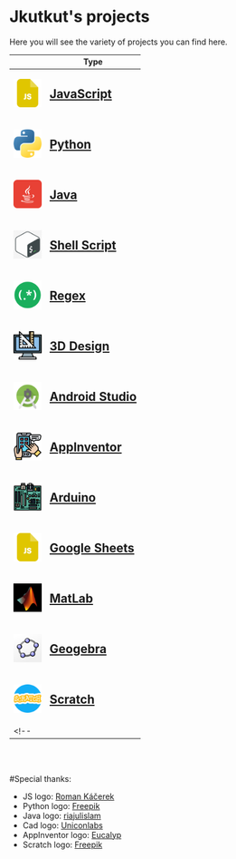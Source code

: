 # Jkutkut's projects
Here you will see the variety of projects you can find here.

||Type|
|---|---|
|<img src="./../res/imgs/js.png" width="50" height="50">|<h2>[JavaScript](./js/javascript.en.md)<h2>|
|<img src="./../res/imgs/python.png" width="50" height="50">|<h2>[Python](./python/python.en.md)<h2>|
|<img src="./../res/imgs/java.png" width="50" height="50">|<h2>[Java](./java/java.en.md)<h2>|
|<img src="./../res/imgs/shell-script.jpeg" width="50" height="50">|<h2>[Shell Script](./shell-script/shell-script.en.md)<h2>|
|<img src="./../res/imgs/regex.png" width="50" height="50">|<h2>[Regex](https://github.com/Jkutkut/Regex)<h2>|
|<img src="./../res/imgs/cad.png" width="50" height="50">|<h2>[3D Design](./cad/cad.en.md)<h2>|
|<img src="./../res/imgs/android-studio.png" width="50" height="50">|<h2>[Android Studio](./app/android/android-studio.en.md)<h2>|
|<img src="./../res/imgs/app-development.png" width="50" height="50">|<h2>[AppInventor](./app/app-inventor/app-inventor.en.md)<h2>|
|<img src="./../res/imgs/arduino.png" width="50" height="50">|<h2>[Arduino](./arduino/arduino.en.md)<h2>|
|<img src="./../res/imgs/js.png" width="50" height="50">|<h2>[Google Sheets](https://github.com/Jkutkut/Google-Sheets)<h2>|
|<img src="./../res/imgs/matlab.png" width="50" height="50">|<h2>[MatLab]()<h2>|
|<img src="./../res/imgs/geogebra.png" width="50" height="50">|<h2>[Geogebra](https://github.com/Jkutkut/Geogebra)<h2>|
|<img src="./../res/imgs/scratch.png" width="50" height="50">|<h2>[Scratch](https://github.com/Jkutkut/Scratch)<h2>|
<!-- ||<h2>[Automagic](https://github.com/Jkutkut/Automagic)<h2>| -->

<br>
<br>

#Special thanks:
- JS logo: <a href="https://www.flaticon.com/authors/roman-kacerek" title="Roman Káčerek">Roman Káčerek</a>
- Python logo: <a href="https://www.freepik.com" title="Freepik">Freepik</a>
- Java logo: <a href="https://www.flaticon.com/authors/riajulislam" title="riajulislam">riajulislam</a>
- Cad logo: <a href="https://www.flaticon.com/authors/uniconlabs" title="Uniconlabs">Uniconlabs</a>
- AppInventor logo: <a href="https://www.flaticon.com/authors/eucalyp" title="Eucalyp">Eucalyp</a>
- Scratch logo: <a href="https://www.freepik.com" title="Freepik">Freepik</a>